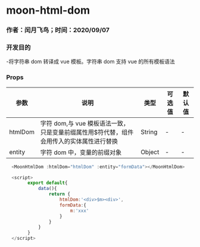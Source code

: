 # moon-html-dom

### 作者：闰月飞鸟；时间：2020/09/07

### 开发目的
-将字符串 dom 转译成 vue 模板。字符串 dom 支持 vue 的所有模板语法

### Props

| 参数    | 说明                                                                                    | 类型   | 可选值 | 默认值 |
| ------- | --------------------------------------------------------------------------------------- | ------ | ------ | ------ |
| htmlDom | 字符 dom,与 vue 模板语法一致，只是变量前缀属性用$符代替，组件会用传入的实体属性进行替换 | String | -      | -      |
| entity  | 字符 dom 中，变量的前缀对象                                                             | Object | -      | -      |

```javascript
  <MoonHtmlDom :htmlDom="htmlDom" :entity="formData"></MoonHtmlDom>

  <script>
        export default{
            data(){
                return {
                    htmlDom:'<div>$m><div>',
                    formData:{
                        m:'xxx'
                    }
                }
            }
        }
  </script>

```

